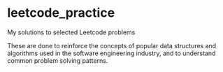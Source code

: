 # leetcode_practice
My solutions to selected Leetcode problems

These are done to reinforce the concepts of popular data structures and algorithms used in the software engineering industry, and to understand common problem solving patterns.
